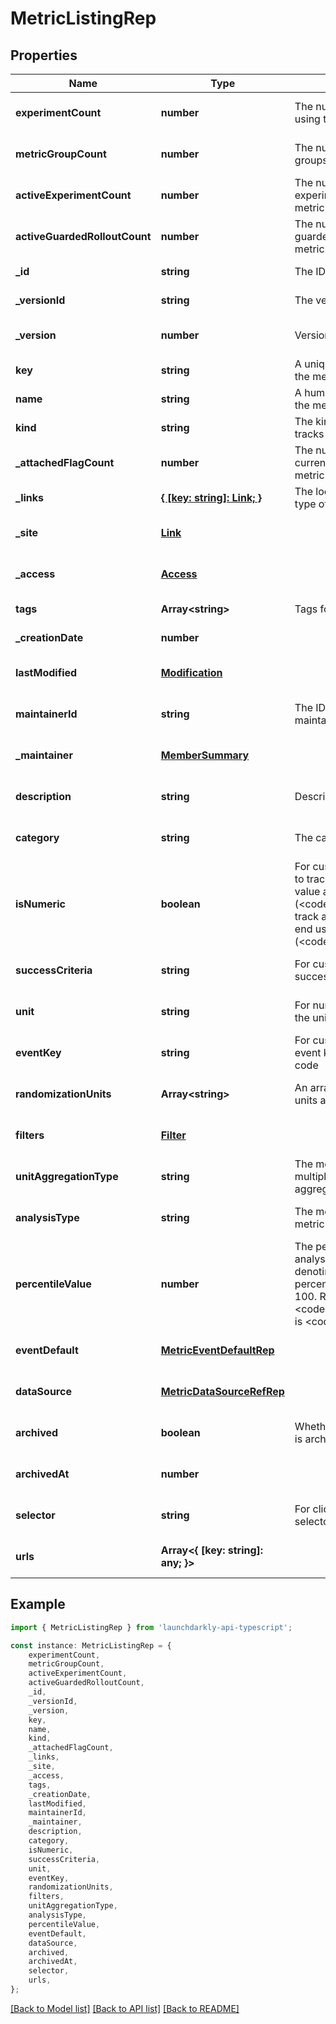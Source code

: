 # MetricListingRep


## Properties

Name | Type | Description | Notes
------------ | ------------- | ------------- | -------------
**experimentCount** | **number** | The number of experiments using this metric | [optional] [default to undefined]
**metricGroupCount** | **number** | The number of metric groups using this metric | [optional] [default to undefined]
**activeExperimentCount** | **number** | The number of active experiments using this metric | [optional] [default to undefined]
**activeGuardedRolloutCount** | **number** | The number of active guarded rollouts using this metric | [optional] [default to undefined]
**_id** | **string** | The ID of this metric | [default to undefined]
**_versionId** | **string** | The version ID of the metric | [default to undefined]
**_version** | **number** | Version of the metric | [optional] [default to undefined]
**key** | **string** | A unique key to reference the metric | [default to undefined]
**name** | **string** | A human-friendly name for the metric | [default to undefined]
**kind** | **string** | The kind of event the metric tracks | [default to undefined]
**_attachedFlagCount** | **number** | The number of feature flags currently attached to this metric | [optional] [default to undefined]
**_links** | [**{ [key: string]: Link; }**](Link.md) | The location and content type of related resources | [default to undefined]
**_site** | [**Link**](Link.md) |  | [optional] [default to undefined]
**_access** | [**Access**](Access.md) |  | [optional] [default to undefined]
**tags** | **Array&lt;string&gt;** | Tags for the metric | [default to undefined]
**_creationDate** | **number** |  | [default to undefined]
**lastModified** | [**Modification**](Modification.md) |  | [optional] [default to undefined]
**maintainerId** | **string** | The ID of the member who maintains this metric | [optional] [default to undefined]
**_maintainer** | [**MemberSummary**](MemberSummary.md) |  | [optional] [default to undefined]
**description** | **string** | Description of the metric | [optional] [default to undefined]
**category** | **string** | The category of the metric | [optional] [default to undefined]
**isNumeric** | **boolean** | For custom metrics, whether to track numeric changes in value against a baseline (&lt;code&gt;true&lt;/code&gt;) or to track a conversion when an end user takes an action (&lt;code&gt;false&lt;/code&gt;). | [optional] [default to undefined]
**successCriteria** | **string** | For custom metrics, the success criteria | [optional] [default to undefined]
**unit** | **string** | For numeric custom metrics, the unit of measure | [optional] [default to undefined]
**eventKey** | **string** | For custom metrics, the event key to use in your code | [optional] [default to undefined]
**randomizationUnits** | **Array&lt;string&gt;** | An array of randomization units allowed for this metric | [optional] [default to undefined]
**filters** | [**Filter**](Filter.md) |  | [optional] [default to undefined]
**unitAggregationType** | **string** | The method by which multiple unit event values are aggregated | [optional] [default to undefined]
**analysisType** | **string** | The method for analyzing metric events | [optional] [default to undefined]
**percentileValue** | **number** | The percentile for the analysis method. An integer denoting the target percentile between 0 and 100. Required when &lt;code&gt;analysisType&lt;/code&gt; is &lt;code&gt;percentile&lt;/code&gt;. | [optional] [default to undefined]
**eventDefault** | [**MetricEventDefaultRep**](MetricEventDefaultRep.md) |  | [optional] [default to undefined]
**dataSource** | [**MetricDataSourceRefRep**](MetricDataSourceRefRep.md) |  | [optional] [default to undefined]
**archived** | **boolean** | Whether the metric version is archived | [optional] [default to undefined]
**archivedAt** | **number** |  | [optional] [default to undefined]
**selector** | **string** | For click metrics, the CSS selectors | [optional] [default to undefined]
**urls** | **Array&lt;{ [key: string]: any; }&gt;** |  | [optional] [default to undefined]

## Example

```typescript
import { MetricListingRep } from 'launchdarkly-api-typescript';

const instance: MetricListingRep = {
    experimentCount,
    metricGroupCount,
    activeExperimentCount,
    activeGuardedRolloutCount,
    _id,
    _versionId,
    _version,
    key,
    name,
    kind,
    _attachedFlagCount,
    _links,
    _site,
    _access,
    tags,
    _creationDate,
    lastModified,
    maintainerId,
    _maintainer,
    description,
    category,
    isNumeric,
    successCriteria,
    unit,
    eventKey,
    randomizationUnits,
    filters,
    unitAggregationType,
    analysisType,
    percentileValue,
    eventDefault,
    dataSource,
    archived,
    archivedAt,
    selector,
    urls,
};
```

[[Back to Model list]](../README.md#documentation-for-models) [[Back to API list]](../README.md#documentation-for-api-endpoints) [[Back to README]](../README.md)
